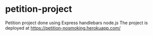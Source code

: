 # petition-project

Petition project done using Express handlebars node.js
The project is deployed at https://petition-nosmoking.herokuapp.com/
